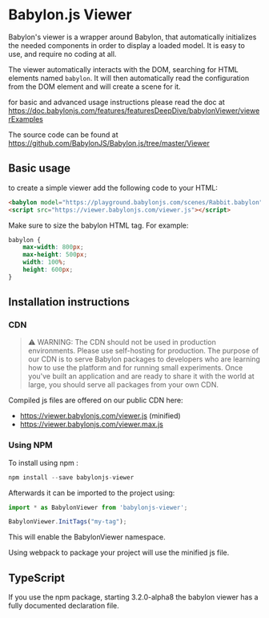 # Babylon.js Viewer

Babylon's viewer is a wrapper around Babylon, that automatically initializes the needed components in order to display a loaded model. It is easy to use, and require no coding at all.

The viewer automatically interacts with the DOM, searching for HTML elements named `babylon`. It will then automatically read the configuration from the DOM element and will create a scene for it.

for basic and advanced usage instructions please read the doc at https://doc.babylonjs.com/features/featuresDeepDive/babylonViewer/viewerExamples

The source code can be found at https://github.com/BabylonJS/Babylon.js/tree/master/Viewer

## Basic usage

to create a simple viewer add the following code to your HTML:

```HTML
<babylon model="https://playground.babylonjs.com/scenes/Rabbit.babylon"></babylon>
<script src="https://viewer.babylonjs.com/viewer.js"></script>
```

Make sure to size the babylon HTML tag. For example:

```css
babylon {
    max-width: 800px;
    max-height: 500px;
    width: 100%;
    height: 600px;
}
```

## Installation instructions

### CDN

> ⚠️ WARNING: The CDN should not be used in production environments. Please use self-hosting for production. The purpose of our CDN is to serve Babylon packages to developers who are learning how to use the platform and for running small experiments. Once you've built an application and are ready to share it with the world at large, you should serve all packages from your own CDN.

Compiled js files are offered on our public CDN here:

* https://viewer.babylonjs.com/viewer.js (minified)
* https://viewer.babylonjs.com/viewer.max.js

### Using NPM

To install using npm :

```javascript
npm install --save babylonjs-viewer
```

Afterwards it can be imported to the project using:

```javascript
import * as BabylonViewer from 'babylonjs-viewer';

BabylonViewer.InitTags("my-tag");
```

This will enable the BabylonViewer namespace.

Using webpack to package your project will use the minified js file.

## TypeScript

If you use the npm package, starting 3.2.0-alpha8 the babylon viewer has a fully documented declaration file.
